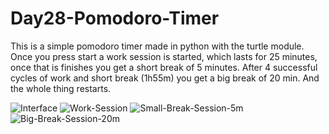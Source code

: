 # Day28-Pomodoro-Timer
This is a simple pomodoro timer made in python with the turtle module.
Once you press start a work session is started, which lasts for 25 minutes, once that is finishes you get a short break of 5 minutes. After 4 successful cycles of work and short break (1h55m) you get a big break of 20 min. And the whole thing restarts.

![Interface](https://user-images.githubusercontent.com/86790253/231537264-ded9cb6e-7c14-4364-8c64-065bb37abd83.png)
![Work-Session](https://user-images.githubusercontent.com/86790253/231537283-e3c49f17-0d4b-4e92-8337-6a7df4ae7751.png)
![Small-Break-Session-5m](https://user-images.githubusercontent.com/86790253/231537290-4a943ebe-c53f-478f-9c22-31caf5ffd784.png)
![Big-Break-Session-20m](https://user-images.githubusercontent.com/86790253/231537305-e162241d-3bba-4c80-9a44-e6005baba32d.png)
